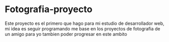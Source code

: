 # Fotografia-proyecto 
Este proyecto es el primero que hago para mi estudio de desarrollador web, mi idea es seguir programando
me base en los proyectos de fotografia de un amigo para yo tambien poder progresar en este ambito 
